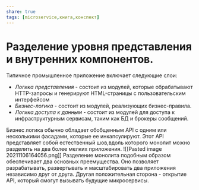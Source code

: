```yaml
---
share: true
tags: [microservice,книга,конспект]
---
```

# Разделение уровня представления и внутренних компонентов.
Типичное промышленное приложение включает следующие слои:
- *Логика представления* - состоит из модулей, которые обрабатывают HTTP-запросы и генерируют HTML-страницы с пользовательским интерфейсом
- *Бизнес-логика* - состоит из модулей, реализующих бизнес-правила.
- *Логика доступа к данным* - состоит из модулей для доступа к инфраструктурным сервисам, таким как БД и брокеры сообщений.

Бизнес логика обычно обладает обобщенным API с одним или несколькими фасадами, которые ее инкапсулируют. Этот API представляет собой естественный шов,вдоль которого монолит можно разделить на два более мелких приложения.
![[Pasted image 20211106164056.png]]
Разделение монолита подобным образом обеспечивает два основных преемущества. Оно позволяет разрабатывать, развертывать и масштабировать два приложения независимо друг от друга. Другая положительная сторона - открытие API, который смогут вызывать будущие микросервисы.